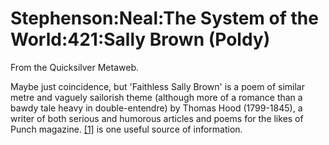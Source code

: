 
# Stephenson:Neal:The System of the World:421:Sally Brown (Poldy)

From the Quicksilver Metaweb.

Maybe just coincidence, but 'Faithless Sally Brown' is a poem of similar metre and vaguely sailorish theme (although more of a romance than a bawdy tale heavy in double-entendre) by Thomas Hood (1799-1845), a writer of both serious and humorous articles and poems for the likes of Punch magazine. [[1]](/http-www-lang-nagoya-u-ac-jp-matsuoka-hood-html) is one useful source of information.

